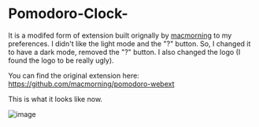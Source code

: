 # Pomodoro-Clock-
It is a modifed form of extension built orignally by <u>macmorning</u> to my preferences. 
I didn't like the light mode and the "?" button.
So, I changed it to have a dark mode, removed the "?" button.
I also changed the logo (I found the logo to be really ugly).

You can find the original extension here: https://github.com/macmorning/pomodoro-webext

This is what it looks like now.

![image](https://user-images.githubusercontent.com/88384442/135714982-291fd107-db7a-4122-9b8e-7500d81a5705.png)
